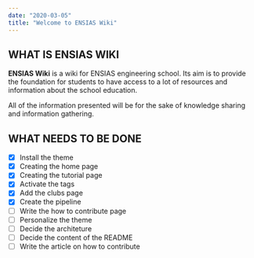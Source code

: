 ```yaml
---
date: "2020-03-05"
title: "Welcome to ENSIAS Wiki"
---
```


## WHAT IS ENSIAS WIKI

**ENSIAS Wiki** is a wiki for ENSIAS engineering school. Its aim is to provide the foundation for students to have access to a lot of resources and information about the school education.

All of the information presented will be for the sake of knowledge sharing and information gathering.

## WHAT NEEDS TO BE DONE

 - [x] Install the theme
 - [x] Creating the home page
 - [x] Creating the tutorial page
 - [x] Activate the tags
 - [x] Add the clubs page
 - [x] Create the pipeline
 - [ ] Write the how to contribute page
 - [ ] Personalize the theme
 - [ ] Decide the architeture
 - [ ] Decide the content of the README
 - [ ] Write the article on how to contribute

